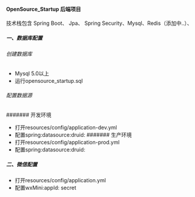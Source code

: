 #### OpenSource_Startup 后端项目
技术栈包含 Spring Boot、 Jpa、 Spring Security、Mysql、Redis（添加中..）、
##### 一、数据库配置
  ###### 创建数据库
  - Mysql 5.0以上
  - 运行opensource_startup.sql
  ###### 配置数据源
  ####### 开发环境
  - 打开resources/config/application-dev.yml
  - 配置spring:datasource:druid:
  ####### 生产环境
  - 打开resources/config/application-prod.yml
  - 配置spring:datasource:druid:
  
##### 二、微信配置
  - 打开resources/config/application.yml
  - 配置wxMini:appId: secret
 
  